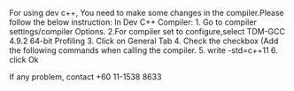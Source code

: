 For using dev c++, You need to make some changes in the compiler.Please follow the below instruction:
In Dev C++ Compiler: 1. Go to compiler settings/compiler Options. 2.For compiler set to configure,select TDM-GCC 4.9.2 64-bit Profiling 3. Click on General Tab 4. Check the checkbox (Add the following commands when calling the compiler. 5. write -std=c++11 6. click Ok

If any problem, contact +60 11-1538 8633
